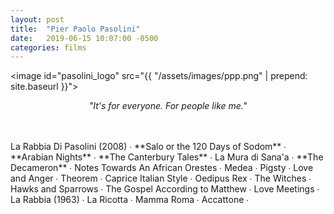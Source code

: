 ```yaml
---
layout: post
title:  "Pier Paolo Pasolini"
date:   2019-06-15 10:07:00 -0500
categories: films
---
```


<image id="pasolini_logo" src="{{ "/assets/images/ppp.png" | prepend: site.baseurl }}"></image>
<br>
<p style="text-align: center; font-style: italic">"It's for everyone. For people like me."</p>
<br>
<br>
La Rabbia Di Pasolini (2008) ∙
<span class="ppp_color">**Salo or the 120 Days of Sodom**</span> ∙
<span class="ppp_color">**Arabian Nights**</span> ∙
<span class="ppp_color">**The Canterbury Tales**</span> ∙
La Mura di Sana'a ∙
<span class="ppp_color">**The Decameron**</span> ∙
Notes Towards An African Orestes ∙
Medea ∙
Pigsty ∙
Love and Anger ∙
Theorem ∙
Caprice Italian Style ∙
Oedipus Rex ∙
The Witches ∙
Hawks and Sparrows ∙
The Gospel According to Matthew ∙
Love Meetings ∙
La Rabbia (1963) ∙
La Ricotta ∙
Mamma Roma ∙
Accattone ∙